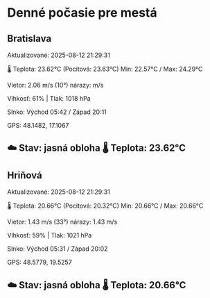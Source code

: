 ﻿# Denné počasie pre mestá

## Bratislava
Aktualizované: 2025-08-12 21:29:31

🌡️ Teplota: 23.62°C 
(Pocitová: 23.63°C)
Min: 22.57°C / Max: 24.29°C

Vietor: 2.06 m/s    (10°) 
nárazy:  m/s

Vlhkosť: 61% | Tlak: 1018 hPa

Slnko: Východ 05:42 / Západ 20:11

GPS: 48.1482, 17.1067

☁️ Stav: jasná obloha        🌡️ Teplota: 23.62°C
---

## Hriňová
Aktualizované: 2025-08-12 21:29:31

🌡️ Teplota: 20.66°C 
(Pocitová: 20.32°C)
Min: 20.66°C / Max: 20.66°C

Vietor: 1.43 m/s (33°)
nárazy: 1.43 m/s

Vlhkosť: 59% | Tlak: 1021 hPa

Slnko: Východ 05:31 / Západ 20:02

GPS: 48.5779, 19.5257

☁️ Stav: jasná obloha        🌡️ Teplota: 20.66°C
---
